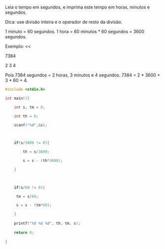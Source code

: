 Leia o tempo em segundos, e imprima este tempo em horas, minutos e segundos.

Dica: use divisão inteira e o operador de resto da divisão.

1 minuto = 60 segundos. 1 hora = 60 minutos * 60 segundos = 3600 segundos. 

Exemplo: 
<< 

7384 

>> 

2 3 4 

Pois 7384 segundos = 2 horas, 3 minutos e 4 segundos. 7384 = 2 * 3600 + 3 * 60 + 4.

```c
#include <stdio.h>

int main(){

    int s, tm = 0;

    int th = 0;

    scanf("%d",&s);

    

    if(s/3600 != 0){

        th = s/3600;

        s = s - (th*3600);

    }

    

    if(s/60 != 0){

     tm = s/60;

     s = s - (tm*60);

    }
  
    printf("%d %d %d", th, tm, s);
  
    return 0;
  
}
```
